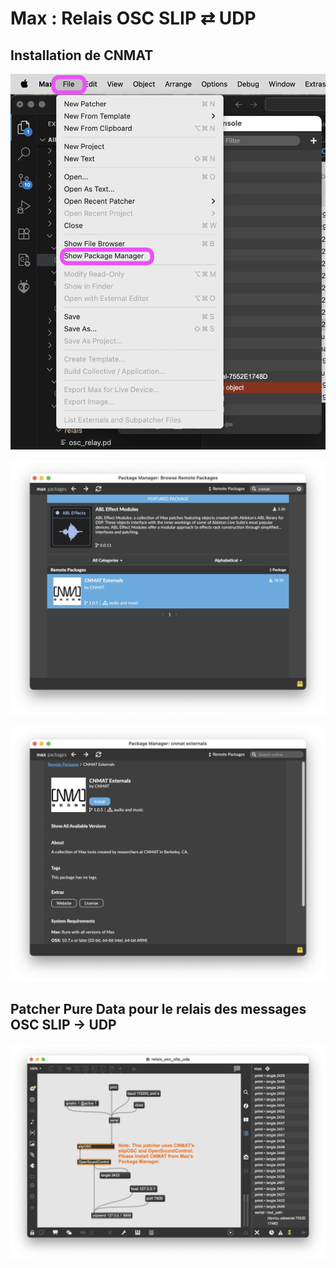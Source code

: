 # Max : Relais OSC SLIP ⇄ UDP

## Installation de CNMAT

![](./package_manager.png)

![](./package_manager_search.png)

![](./cnmat.png)


## Patcher Pure Data pour le relais des messages OSC SLIP -> UDP 

![](./relais_osc_slip_udp.png)

